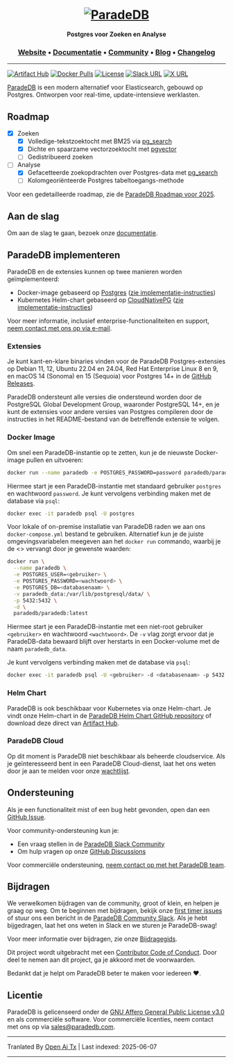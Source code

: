 <h1 align="center">
  <a href="https://paradedb.com"><img src="https://raw.githubusercontent.com/paradedb/paradedb/dev/docs/logo/readme.svg" alt="ParadeDB"></a>
<br>
</h1>

<p align="center">
  <b>Postgres voor Zoeken en Analyse</b> <br />
</p>

<h3 align="center">
  <a href="https://paradedb.com">Website</a> &bull;
  <a href="https://docs.paradedb.com">Documentatie</a> &bull;
  <a href="https://join.slack.com/t/paradedbcommunity/shared_invite/zt-32abtyjg4-yoYoi~RPh9MSW8tDbl0BQw">Community</a> &bull;
  <a href="https://paradedb.com/blog/">Blog</a> &bull;
  <a href="https://docs.paradedb.com/changelog/">Changelog</a>
</h3>

---

[![Artifact Hub](https://img.shields.io/endpoint?url=https://artifacthub.io/badge/repository/paradedb)](https://artifacthub.io/packages/search?repo=paradedb)
[![Docker Pulls](https://img.shields.io/docker/pulls/paradedb/paradedb)](https://hub.docker.com/r/paradedb/paradedb)
[![License](https://img.shields.io/github/license/paradedb/paradedb?color=blue)](https://github.com/paradedb/paradedb?tab=AGPL-3.0-1-ov-file#readme)
[![Slack URL](https://img.shields.io/badge/Join%20Slack-purple?logo=slack&link=https%3A%2F%2Fjoin.slack.com%2Ft%2Fparadedbcommunity%2Fshared_invite%2Fzt-32abtyjg4-yoYoi~RPh9MSW8tDbl0BQw)](https://join.slack.com/t/paradedbcommunity/shared_invite/zt-32abtyjg4-yoYoi~RPh9MSW8tDbl0BQw)
[![X URL](https://img.shields.io/twitter/url?url=https%3A%2F%2Ftwitter.com%2Fparadedb&label=Follow%20%40paradedb)](https://x.com/paradedb)

[ParadeDB](https://paradedb.com) is een modern alternatief voor Elasticsearch, gebouwd op Postgres. Ontworpen voor real-time, update-intensieve werklasten.

## Roadmap

- [x] Zoeken
  - [x] Volledige-tekstzoektocht met BM25 via [pg_search](https://github.com/paradedb/paradedb/tree/dev/pg_search#overview)
  - [x] Dichte en spaarzame vectorzoektocht met [pgvector](https://github.com/pgvector/pgvector#pgvector)
  - [ ] Gedistribueerd zoeken
- [ ] Analyse
  - [x] Gefacetteerde zoekopdrachten over Postgres-data met [pg_search](https://github.com/paradedb/paradedb/tree/dev/pg_search#overview)
  - [ ] Kolomgeoriënteerde Postgres tabeltoegangs-methode

Voor een gedetailleerde roadmap, zie de [ParadeDB Roadmap voor 2025](https://github.com/orgs/paradedb/discussions/2041).

## Aan de slag

Om aan de slag te gaan, bezoek onze [documentatie](https://docs.paradedb.com).

## ParadeDB implementeren

ParadeDB en de extensies kunnen op twee manieren worden geïmplementeerd:

- Docker-image gebaseerd op [Postgres](https://hub.docker.com/_/postgres) ([zie implementatie-instructies](https://docs.paradedb.com/deploy/aws))
- Kubernetes Helm-chart gebaseerd op [CloudNativePG](https://artifacthub.io/packages/helm/cloudnative-pg/cloudnative-pg) ([zie implementatie-instructies](https://docs.paradedb.com/deploy/helm))

Voor meer informatie, inclusief enterprise-functionaliteiten en support, [neem contact met ons op via e-mail](mailto:sales@paradedb.com).

### Extensies

Je kunt kant-en-klare binaries vinden voor de ParadeDB Postgres-extensies op Debian 11, 12, Ubuntu 22.04 en 24.04, Red Hat Enterprise Linux 8 en 9, en macOS 14 (Sonoma) en 15 (Sequoia) voor Postgres 14+ in de [GitHub Releases](https://github.com/paradedb/paradedb/releases/latest).

ParadeDB ondersteunt alle versies die ondersteund worden door de PostgreSQL Global Development Group, waaronder PostgreSQL 14+, en je kunt de extensies voor andere versies van Postgres compileren door de instructies in het README-bestand van de betreffende extensie te volgen.

### Docker Image

Om snel een ParadeDB-instantie op te zetten, kun je de nieuwste Docker-image pullen en uitvoeren:

```bash
docker run --name paradedb -e POSTGRES_PASSWORD=password paradedb/paradedb
```

Hiermee start je een ParadeDB-instantie met standaard gebruiker `postgres` en wachtwoord `password`. Je kunt vervolgens verbinding maken met de database via `psql`:

```bash
docker exec -it paradedb psql -U postgres
```

Voor lokale of on-premise installatie van ParadeDB raden we aan ons `docker-compose.yml` bestand te gebruiken. Alternatief kun je de juiste omgevingsvariabelen meegeven aan het `docker run` commando, waarbij je de <> vervangt door je gewenste waarden:

```bash
docker run \
  --name paradedb \
  -e POSTGRES_USER=<gebruiker> \
  -e POSTGRES_PASSWORD=<wachtwoord> \
  -e POSTGRES_DB=<databasenaam> \
  -v paradedb_data:/var/lib/postgresql/data/ \
  -p 5432:5432 \
  -d \
  paradedb/paradedb:latest
```

Hiermee start je een ParadeDB-instantie met een niet-root gebruiker `<gebruiker>` en wachtwoord `<wachtwoord>`. De `-v` vlag zorgt ervoor dat je ParadeDB-data bewaard blijft over herstarts in een Docker-volume met de naam `paradedb_data`.

Je kunt vervolgens verbinding maken met de database via `psql`:

```bash
docker exec -it paradedb psql -U <gebruiker> -d <databasenaam> -p 5432 -W
```

### Helm Chart

ParadeDB is ook beschikbaar voor Kubernetes via onze Helm-chart. Je vindt onze Helm-chart in de [ParadeDB Helm Chart GitHub repository](https://github.com/paradedb/charts) of download deze direct van [Artifact Hub](https://artifacthub.io/packages/helm/paradedb/paradedb).

### ParadeDB Cloud

Op dit moment is ParadeDB niet beschikbaar als beheerde cloudservice. Als je geïnteresseerd bent in een ParadeDB Cloud-dienst, laat het ons weten door je aan te melden voor onze [wachtlijst](https://form.typeform.com/to/jHkLmIzx).

## Ondersteuning

Als je een functionaliteit mist of een bug hebt gevonden, open dan een [GitHub Issue](https://github.com/paradedb/paradedb/issues/new/choose).

Voor community-ondersteuning kun je:

- Een vraag stellen in de [ParadeDB Slack Community](https://join.slack.com/t/paradedbcommunity/shared_invite/zt-32abtyjg4-yoYoi~RPh9MSW8tDbl0BQw)
- Om hulp vragen op onze [GitHub Discussions](https://github.com/paradedb/paradedb/discussions)

Voor commerciële ondersteuning, [neem contact op met het ParadeDB team](mailto:sales@paradedb.com).

## Bijdragen

We verwelkomen bijdragen van de community, groot of klein, en helpen je graag op weg. Om te beginnen met bijdragen, bekijk onze [first timer issues](https://github.com/paradedb/paradedb/labels/good%20first%20issue) of stuur ons een bericht in de [ParadeDB Community Slack](https://join.slack.com/t/paradedbcommunity/shared_invite/zt-32abtyjg4-yoYoi~RPh9MSW8tDbl0BQw). Als je hebt bijgedragen, laat het ons weten in Slack en we sturen je ParadeDB-swag!

Voor meer informatie over bijdragen, zie onze [Bijdragegids](https://raw.githubusercontent.com/paradedb/paradedb/dev/CONTRIBUTING.md).

Dit project wordt uitgebracht met een [Contributor Code of Conduct](https://raw.githubusercontent.com/paradedb/paradedb/dev/CODE_OF_CONDUCT.md). Door deel te nemen aan dit project, ga je akkoord met de voorwaarden.

Bedankt dat je helpt om ParadeDB beter te maken voor iedereen :heart:.

## Licentie

ParadeDB is gelicenseerd onder de [GNU Affero General Public License v3.0](https://raw.githubusercontent.com/paradedb/paradedb/dev/LICENSE) en als commerciële software. Voor commerciële licenties, neem contact met ons op via [sales@paradedb.com](mailto:sales@paradedb.com).

---

Tranlated By [Open Ai Tx](https://github.com/OpenAiTx/OpenAiTx) | Last indexed: 2025-06-07

---